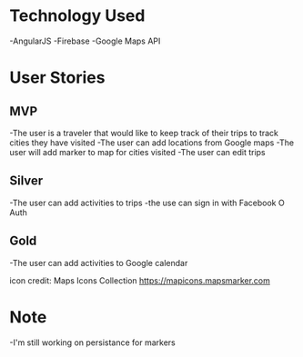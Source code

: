 #  Technology Used
-AngularJS
-Firebase
-Google Maps API

# User Stories
## MVP
-The user is a traveler that would like to keep track of their trips to track cities they have visited
-The user can add locations from Google maps
-The user will add marker to map for cities visited
-The user can edit trips

## Silver
-The user can add activities to trips
-the use can sign in with Facebook O Auth


## Gold
-The user can add activities to Google calendar


icon credit: Maps Icons Collection https://mapicons.mapsmarker.com

# Note
-I'm still working on persistance for markers

